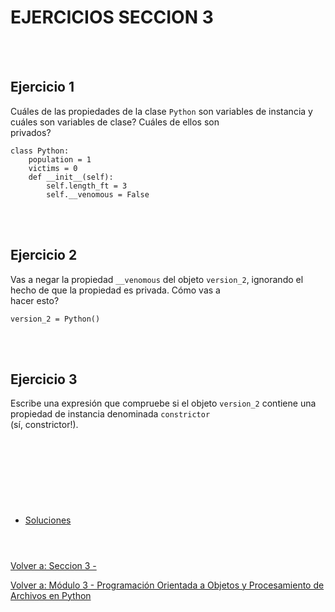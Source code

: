# **EJERCICIOS SECCION 3**  
<br></br>  

## **Ejercicio 1**  

Cuáles de las propiedades de la clase ```Python``` son variables de instancia y cuáles son variables de clase? Cuáles de ellos son  
privados?  
```
class Python:
    population = 1
    victims = 0
    def __init__(self):
        self.length_ft = 3
        self.__venomous = False
```

<br></br>  

## **Ejercicio 2**  

Vas a negar la propiedad ```__venomous``` del objeto ```version_2```, ignorando el hecho de que la propiedad es privada. Cómo vas a  
hacer esto?  
```
version_2 = Python()
```

<br></br>  

## **Ejercicio 3**  

Escribe una expresión que compruebe si el objeto ```version_2``` contiene una propiedad de instancia denominada ```constrictor```  
(sí, constrictor!).

<br></br>  

#  
<br></br>

- [Soluciones](Sec3-ejsol.md)
<br></br>
#  

[Volver a: Seccion 3 - ](_Seccion3.md)  

[Volver a: Módulo 3 - Programación Orientada a Objetos y Procesamiento de Archivos en Python](../README.md)